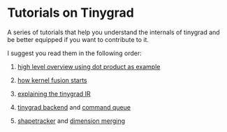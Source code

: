 # Tutorials on Tinygrad

A series of tutorials that help you understand the internals of tinygrad
and be better equipped if you want to contribute to it.

I suggest you read them in the following order:

1. [high level overview using dot product as example](dotproduct.md)

2. [how kernel fusion starts](scheduleitem.md)

3. [explaining the tinygrad IR](uops.md)

4. [tinygrad backend](backends.md) and [command queue](commandqueue.md)

5. [shapetracker](shapetracker.md) and [dimension merging](mergedim.md)